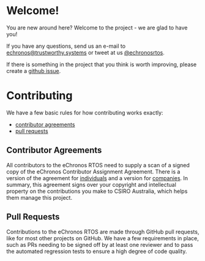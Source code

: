 <!--
     eChronos Real-Time Operating System
     Copyright (c) 2017, Commonwealth Scientific and Industrial Research
     Organisation (CSIRO) ABN 41 687 119 230.

     All rights reserved. CSIRO is willing to grant you a licence to the eChronos
     real-time operating system under the terms of the CSIRO_BSD_MIT license. See
     the file "LICENSE_CSIRO_BSD_MIT.txt" for details.

     @TAG(CSIRO_BSD_MIT)
-->

# Welcome!

You are new around here?
Welcome to the project - we are glad to have you!

If you have any questions, send us an e-mail to echronos@trustworthy.systems or tweet at us [@echronosrtos](https://twitter.com/echronosrtos).

If there is something in the project that you think is worth improving, please create a [github issue](https://github.com/echronos/echronos/issues).

# Contributing

We have a few basic rules for how contributing works exactly:

- [contributor agreements](#contributor-agreements)
- [pull requests](#pull-requests)

## Contributor Agreements

All contributors to the eChronos RTOS need to supply a scan of a signed copy of the eChronos Contributor Assignment Agreement.
There is a version of the agreement for [individuals](https://ts.data61.csiro.au/projects/TS/echronos/CAA-individual.pdf) and a version for [companies](https://ts.data61.csiro.au/projects/TS/echronos/CAA-entity.pdf).
In summary, this agreement signs over your copyright and intellectual property on the contributions you make to CSIRO Australia, which helps them manage this project.

## Pull Requests

Contributions to the eChronos RTOS are made through GitHub pull requests, like for most other projects on GitHub.
We have a few requirements in place, such as PRs needing to be signed off by at least one reviewer and to pass the automated regression tests to ensure a high degree of code quality.
